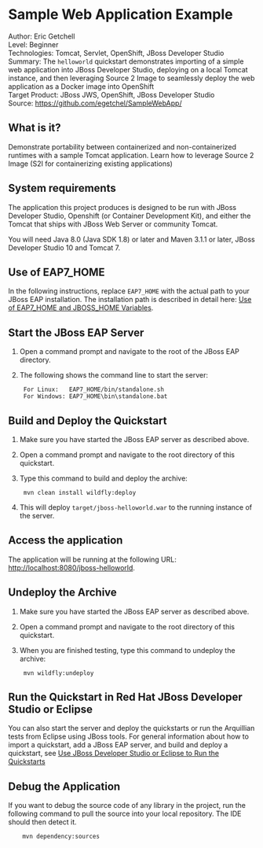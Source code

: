 Sample Web Application Example
===============================
Author: Eric Getchell   
Level: Beginner  
Technologies: Tomcat, Servlet, OpenShift, JBoss Developer Studio  
Summary: The `helloworld` quickstart demonstrates importing of a simple web application into JBoss Developer Studio, deploying on a local Tomcat instance, and then leveraging Source 2 Image to seamlessly deploy the web application as a Docker image into OpenShift  
Target Product: JBoss JWS, OpenShift, JBoss Developer Studio  
Source: <https://github.com/egetchel/SampleWebApp/>  

What is it?
-----------

Demonstrate portability between containerized and non-containerized runtimes with a sample Tomcat application.  Learn how to leverage Source 2 Image (S2I for containerizing existing applications)


System requirements
-------------------

The application this project produces is designed to be run with JBoss Developer Studio, Openshift (or Container Development Kit), and either the Tomcat that ships with JBoss Web Server or community Tomcat.

You will need Java 8.0 (Java SDK 1.8) or later and Maven 3.1.1 or later, JBoss Developer Studio 10 and Tomcat 7.


Use of EAP7_HOME
---------------

In the following instructions, replace `EAP7_HOME` with the actual path to your JBoss EAP installation. The installation path is described in detail here: [Use of EAP7_HOME and JBOSS_HOME Variables](https://github.com/jboss-developer/jboss-developer-shared-resources/blob/master/guides/USE_OF_EAP7_HOME.md#use-of-eap_home-and-jboss_home-variables).


Start the JBoss EAP Server
-------------------------

1. Open a command prompt and navigate to the root of the JBoss EAP directory.
2. The following shows the command line to start the server:

        For Linux:   EAP7_HOME/bin/standalone.sh
        For Windows: EAP7_HOME\bin\standalone.bat

 
Build and Deploy the Quickstart
-------------------------

1. Make sure you have started the JBoss EAP server as described above.
2. Open a command prompt and navigate to the root directory of this quickstart.
3. Type this command to build and deploy the archive:

        mvn clean install wildfly:deploy

4. This will deploy `target/jboss-helloworld.war` to the running instance of the server.


Access the application 
---------------------

The application will be running at the following URL: <http://localhost:8080/jboss-helloworld>. 


Undeploy the Archive
--------------------

1. Make sure you have started the JBoss EAP server as described above.
2. Open a command prompt and navigate to the root directory of this quickstart.
3. When you are finished testing, type this command to undeploy the archive:

        mvn wildfly:undeploy


Run the Quickstart in Red Hat JBoss Developer Studio or Eclipse
-------------------------------------
You can also start the server and deploy the quickstarts or run the Arquillian tests from Eclipse using JBoss tools. For general information about how to import a quickstart, add a JBoss EAP server, and build and deploy a quickstart, see [Use JBoss Developer Studio or Eclipse to Run the Quickstarts](https://github.com/jboss-developer/jboss-developer-shared-resources/blob/master/guides/USE_JBDS.md#use-jboss-developer-studio-or-eclipse-to-run-the-quickstarts) 


Debug the Application
------------------------------------

If you want to debug the source code of any library in the project, run the following command to pull the source into your local repository. The IDE should then detect it.

        mvn dependency:sources

